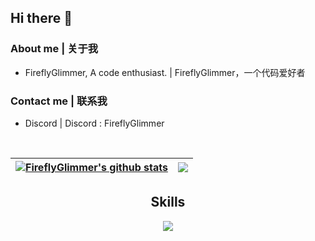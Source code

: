 ## Hi there 👋

### About me | 关于我

- FireflyGlimmer, A code enthusiast. | FireflyGlimmer，一个代码爱好者

### Contact me | 联系我

- Discord | Discord : FireflyGlimmer

<p align="center">
    <img alt="" src=https://img.shields.io/github/stars/FireflyGlimmer?style=for-the-badge&?affiliations=OWNER%2CCOLLABORATOR />
    <img alt="" src=https://komarev.com/ghpvc/?username=FireflyGlimmer&style=for-the-badge />
</p>

| <a href="https://github.com/anuraghazra/github-readme-stats"><img align="center" src="https://github-readme-stats.vercel.app/api?username=FireflyGlimmer&show_icons=true&include_all_commits=true&theme=buefy&hide_border=true" alt="FireflyGlimmer's github stats" /></a> | <a href="https://github.com/anuraghazra/github-readme-stats"><img align="center" src="https://github-readme-stats.vercel.app/api/top-langs/?username=FireflyGlimmer&layout=compact&theme=buefy&hide_border=true" /></a> |
| ------------- | ------------- |

<h2 align="center">Skills </h2>

<p align="center">
  <a href="https://skillicons.dev">
    <img src="https://skillicons.dev/icons?i=go,py,bash,kotlin,rust,vscode,androidstudio,java"/>
  </a>
</p>
